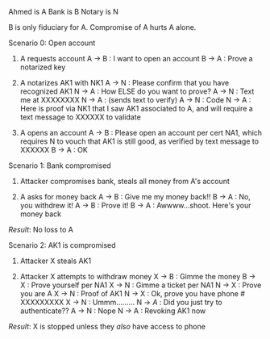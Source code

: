Ahmed  is A
Bank   is B
Notary is N
 
B is only fiduciary for A.
Compromise of A hurts A alone.
 
Scenario 0: Open account

1. A requests account
A -> B : I want to open an account
B -> A : Prove a notarized key

2. A notarizes AK1 with NK1
A -> N : Please confirm that you have recognized AK1
N -> A : How ELSE do you want to prove?
A -> N : Text me at XXXXXXXX
N -> A : (sends text to verify)
A -> N : Code
N -> A : Here is proof via NK1 that I saw AK1 associated to A, and will require a text message to XXXXXX to validate

3. A opens an account
A -> B : Please open an account per cert NA1, which requires N to vouch that AK1 is still good, as verified by text message to XXXXXX
B -> A : OK

Scenario 1: Bank compromised

1. Attacker compromises bank, steals all money from A's account

2. A asks for money back
A -> B : Give me my money back!!
B -> A : No, you withdrew it!
A -> B : Prove it!
B -> A : Awwww...shoot. Here's your money back

*Result*: No loss to A

Scenario 2: AK1 is compromised

1. Attacker X steals AK1

2. Attacker X attempts to withdraw money
X -> B : Gimme the money
B -> X : Prove yourself per NA1
X -> N : Gimme a ticket per NA1
N -> X : Prove you are A
X -> N : Proof of AK1
N -> X : Ok, prove you have phone # XXXXXXXXX
X -> N : Ummm.........
N -> *A* : Did you just try to authenticate??
A -> N : Nope
N -> A : Revoking AK1 now

*Result*: X is stopped unless they *also* have access to phone
